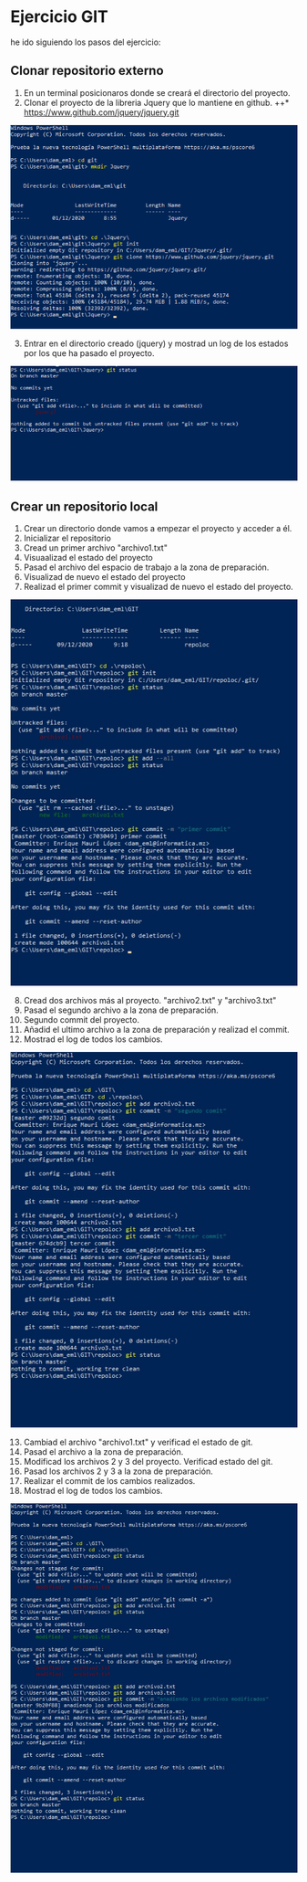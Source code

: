 # Ejercicio GIT

he ido siguiendo los pasos del ejercicio:
## Clonar repositorio externo

1. En un terminal posicionaros donde se creará el directorio del proyecto.
2. Clonar el proyecto de la libreria Jquery que lo mantiene en github.
++* https://www.github.com/jquery/jquery.git

![](capturas/repo%20ext/paso%201%20y%202.png)

3. Entrar en el directorio creado (jquery) y mostrad un log de los estados por los que ha pasado el proyecto.

![](capturas/repo%20ext/paso%203.png)

## Crear un repositorio local

1. Crear un directorio donde vamos a empezar el proyecto y acceder a él.
2. Inicializar el repositorio 
3. Cread un primer archivo "archivo1.txt"
4. Visuaalizad el estado del proyecto
5. Pasad el archivo del espacio de trabajo a la zona de preparación.
6. Visualizad de nuevo el estado del proyecto
7. Realizad el primer commit y visualizad de nuevo el estado del proyecto.

![](capturas/repo%20loc/1-7.jpg)

8. Cread dos archivos más al proyecto. "archivo2.txt" y "archivo3.txt"
9. Pasad el segundo archivo a la zona de preparación.
10. Segundo commit del proyecto.
11. Añadid el ultimo archivo a la zona de preparación y realizad el commit.
12. Mostrad el log de todos los cambios.

![](capturas/repo%20loc/8-12.jpg)

13. Cambiad el archivo "archivo1.txt" y verificad el estado de git.
14. Pasad el archivo a la zona de preparación.
15. Modificad los archivos 2 y 3 del proyecto. Verificad estado del git.
16. Pasad los archivos 2 y 3 a la zona de preparación.
17. Realizar el commit de los cambios realizados.
18. Mostrad el log de todos los cambios.

![](capturas/repo%20loc/13-18.jpg)

